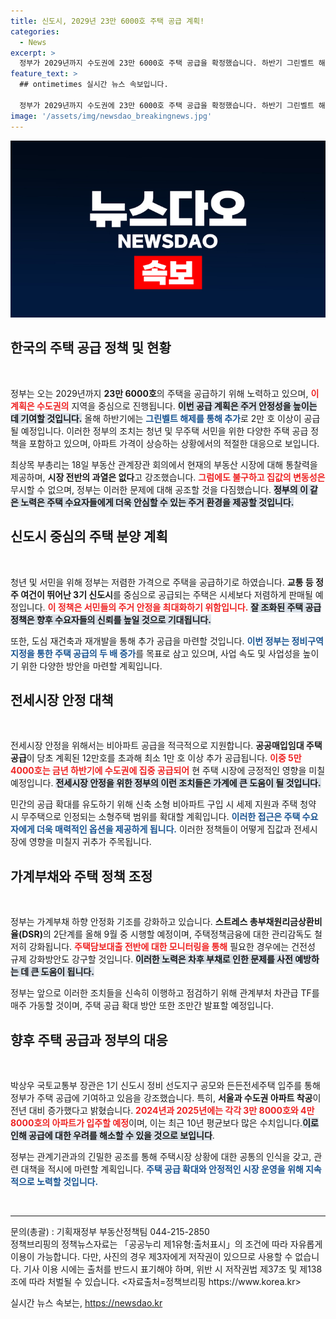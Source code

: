 ```yaml
---
title: 신도시, 2029년 23만 6000호 주택 공급 계획!
categories:
  - News
excerpt: >
  정부가 2029년까지 수도권에 23만 6000호 주택 공급을 확정했습니다. 하반기 그린벨트 해제와 공공매입임대 주택 추가 공급으로 주거 안정성을 높이는 계획을 밝혔습니다! 클릭하여 자세한 내용 알아보세요!
feature_text: >
  ## ontimetimes 실시간 뉴스 속보입니다.

  정부가 2029년까지 수도권에 23만 6000호 주택 공급을 확정했습니다. 하반기 그린벨트 해제와 공공매입임대 주택 추가 공급으로 주거 안정성을 높이는 계획을 밝혔습니다! 클릭하여 자세한 내용 알아보세요!
image: '/assets/img/newsdao_breakingnews.jpg'
---
```


<p><img src="/assets/img/newsdao_breakingnews.jpg" alt="ontimetimes 속보" /></p>

<h2 data-ke-size="size26">한국의 주택 공급 정책 및 현황</h2>

<p data-ke-size="size16">&nbsp;</p>

<p>정부는 오는 2029년까지 <b>23만 6000호</b>의 주택을 공급하기 위해 노력하고 있으며, <b><span style="color: #ee2323;">이 계획은 수도권의</span></b> 지역을 중심으로 진행됩니다. <b><span style="background-color: #21538527;">이번 공급 계획은 주거 안정성을 높이는 데 기여할 것입니다.</span></b> 올해 하반기에는 <b><span style="color: #1a5490;">그린벨트 해제를 통해 추가</span></b>로 2만 호 이상이 공급될 예정입니다. 이러한 정부의 조치는 청년 및 무주택 서민을 위한 다양한 주택 공급 정책을 포함하고 있으며, 아파트 가격이 상승하는 상황에서의 적절한 대응으로 보입니다.</p>

<p>최상목 부총리는 18일 부동산 관계장관 회의에서 현재의 부동산 시장에 대해 통찰력을 제공하며, <b>시장 전반의 과열은 없다</b>고 강조했습니다. <b><span style="color: #ee2323;">그럼에도 불구하고 집값의 변동성은</span></b> 무시할 수 없으며, 정부는 이러한 문제에 대해 공조할 것을 다짐했습니다. <b><span style="background-color: #21538527;">정부의 이 같은 노력은 주택 수요자들에게 더욱 안심할 수 있는 주거 환경을 제공할 것입니다.</span></b></p>

<h2 data-ke-size="size26">신도시 중심의 주택 분양 계획</h2>

<p data-ke-size="size16">&nbsp;</p>

<p>청년 및 서민을 위해 정부는 저렴한 가격으로 주택을 공급하기로 하였습니다. <b>교통 등 정주 여건이 뛰어난 3기 신도시</b>를 중심으로 공급되는 주택은 시세보다 저렴하게 판매될 예정입니다. <b><span style="color: #ee2323;">이 정책은 서민들의 주거 안정을 최대화하기 위함입니다.</span></b> <b><span style="background-color: #21538527;">잘 조화된   <b>주택 공급 정책</b>은 향후 수요자들의 신뢰를 높일 것으로 기대됩니다.</span></b> </p>

<p>또한, 도심 재건축과 재개발을 통해 추가 공급을 마련할 것입니다. <b><span style="color: #1a5490;">이번 정부는 정비구역 지정을 통한 주택 공급의 두 배 증가</span></b>를 목표로 삼고 있으며, 사업 속도 및 사업성을 높이기 위한 다양한 방안을 마련할 계획입니다.</p>

<h2 data-ke-size="size26">전세시장 안정 대책</h2>

<p data-ke-size="size16">&nbsp;</p>

<p>전세시장 안정을 위해서는 비아파트 공급을 적극적으로 지원합니다. <b>공공매입임대 주택 공급</b>이 당초 계획된 12만호를 초과해 최소 1만 호 이상 추가 공급됩니다. <b><span style="color: #ee2323;">이중 5만 4000호는 금년 하반기에 수도권에 집중 공급되어</span></b> 현 주택 시장에 긍정적인 영향을 미칠 예정입니다. <b><span style="background-color: #21538527;">전세시장 안정을 위한 정부의 이런 조치들은 가계에 큰 도움이 될 것입니다.</span></b></p>

<p>민간의 공급 확대를 유도하기 위해 신축 소형 비아파트 구입 시 세제 지원과 주택 청약 시 무주택으로 인정되는 소형주택 범위를 확대할 계획입니다. <b><span style="color: #1a5490;">이러한 접근은 주택 수요자에게 더욱 매력적인 옵션을 제공하게 됩니다.</span></b> 이러한 정책들이 어떻게 집값과 전세시장에 영향을 미칠지 귀추가 주목됩니다.</p>

<h2 data-ke-size="size26">가계부채와 주택 정책 조정</h2>

<p data-ke-size="size16">&nbsp;</p>

<p>정부는 가계부채 하향 안정화 기조를 강화하고 있습니다. <b>스트레스 총부채원리금상환비율(DSR)</b>의 2단계를 올해 9월 중 시행할 예정이며, 주택정책금융에 대한 관리감독도 철저히 강화됩니다. <b><span style="color: #ee2323;">주택담보대출 전반에 대한 모니터링을 통해</span></b> 필요한 경우에는 건전성 규제 강화방안도 강구할 것입니다. <b><span style="background-color: #21538527;">이러한 노력은 차후 부채로 인한 문제를 사전 예방하는 데 큰 도움이 됩니다.</span></b> </p>

<p>정부는 앞으로 이러한 조치들을 신속히 이행하고 점검하기 위해 관계부처 차관급 TF를 매주 가동할 것이며, 주택 공급 확대 방안 또한 조만간 발표할 예정입니다.</p>

<h2 data-ke-size="size26">향후 주택 공급과 정부의 대응</h2>

<p data-ke-size="size16">&nbsp;</p>

<p>박상우 국토교통부 장관은 1기 신도시 정비 선도지구 공모와 든든전세주택 입주를 통해 정부가 주택 공급에 기여하고 있음을 강조했습니다. 특히, <b>서울과 수도권 아파트 착공</b>이 전년 대비 증가했다고 밝혔습니다. <b><span style="color: #ee2323;">2024년과 2025년에는 각각 3만 8000호와 4만 8000호의 아파트가 입주할 예정</span></b>이며, 이는 최근 10년 평균보다 많은 수치입니다.<b><span style="background-color: #21538527;">이로 인해 공급에 대한 우려를 해소할 수 있을 것으로 보입니다</span></b>. </p>

<p>정부는 관계기관과의 긴밀한 공조를 통해 주택시장 상황에 대한 공통의 인식을 갖고, 관련 대책을 적시에 마련할 계획입니다. <b><span style="color: #1a5490;">주택 공급 확대와 안정적인 시장 운영을 위해 지속적으로 노력할 것입니다.</span></b> </p>

<p data-ke-size="size16">&nbsp;</p>

<hr>

<p>문의(총괄) : 기획재정부 부동산정책팀 044-215-2850<br />
정책브리핑의 정책뉴스자료는 「공공누리 제1유형:출처표시」의 조건에 따라 자유롭게 이용이 가능합니다. 다만, 사진의 경우 제3자에게 저작권이 있으므로 사용할 수 없습니다. 기사 이용 시에는 출처를 반드시 표기해야 하며, 위반 시 저작권법 제37조 및 제138조에 따라 처벌될 수 있습니다. &lt;자료출처=정책브리핑 https://www.korea.kr></p>
실시간 뉴스 속보는, <a href="https://newsdao.kr" rel="dofollow">https://newsdao.kr</a>


